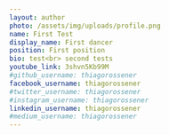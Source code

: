 ```yaml
---
layout: author
photo: /assets/img/uploads/profile.png
name: First Test
display_name: First dancer
position: First position
bio: test<br> second tests
youtube_link: 3shvn5Kb99M
#github_username: thiagorossener
facebook_username: thiagorossener
#twitter_username: thiagorossener
#instagram_username: thiagorossener
linkedin_username: thiagorossener
#medium_username: thiagorossener
---
```

